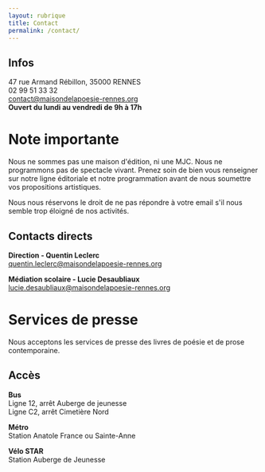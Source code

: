 ```yaml
---
layout: rubrique
title: Contact
permalink: /contact/
---
```

## Infos
47 rue Armand Rébillon, 35000 RENNES  
02 99 51 33 32  
contact@maisondelapoesie-rennes.org  
**Ouvert du lundi au vendredi de 9h à 17h**

# Note importante
Nous ne sommes pas une maison d'édition, ni une MJC. Nous ne programmons pas de spectacle vivant. Prenez soin de bien vous renseigner sur notre ligne éditoriale et notre programmation avant de nous soumettre vos propositions artistiques.  

Nous nous réservons le droit de ne pas répondre à votre email s'il nous semble trop éloigné de nos activités.

## Contacts directs
**Direction - Quentin Leclerc**  
quentin.leclerc@maisondelapoesie-rennes.org

**Médiation scolaire - Lucie Desaubliaux**  
lucie.desaubliaux@maisondelapoesie-rennes.org

# Services de presse
Nous acceptons les services de presse des livres de poésie et de prose contemporaine.

## Accès 

**Bus**\
Ligne 12, arrêt Auberge de jeunesse  
Ligne C2, arrêt Cimetière Nord

**Métro**\
Station Anatole France ou Sainte-Anne

**Vélo STAR**\
Station Auberge de Jeunesse

